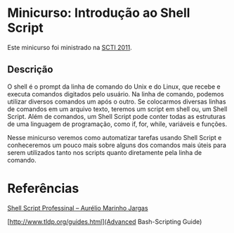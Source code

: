 # Minicurso: Introdução ao Shell Script

Este minicurso foi ministrado na
[SCTI 2011](http://scti.uenf.br/2011/atividade/41-introducao-ao-shell-script).

## Descrição

O shell é o prompt da linha de comando do Unix e do Linux, que recebe e executa
comandos digitados pelo usuário. Na linha de comando, podemos utilizar diversos
comandos um após o outro. Se colocarmos diversas linhas de comandos em um
arquivo texto, teremos um script em shell ou, um Shell Script. Além de comandos,
um Shell Script pode conter todas as estruturas de uma linguagem de programação,
como if, for, while, variáveis e funções.

Nesse minicurso veremos como automatizar tarefas usando Shell Script e
conheceremos um pouco mais sobre alguns dos comandos mais úteis para serem
utilizados tanto nos scripts quanto diretamente pela linha de comando.

# Referências

[Shell Script Professinal – Aurélio Marinho Jargas](http://www.novatec.com.br/livros/shellscript/)

[http://www.tldp.org/guides.html](Advanced Bash-Scripting Guide)

